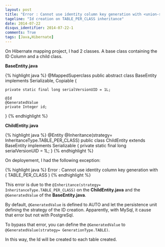 ```yaml
---
layout: post
title: "Error : Cannot use identity column key generation with <union-subclass> ( TABLE_PER_CLASS )"
tageline: "Id creation on TABLE_PER_CLASS inheritance"
date: 2014-07-22
disqus_identifier: 2014-07-22-1
comments: True
tags: [Java,Hibernate]
---
```


On Hibernate mapping project, I had 2 classes. A base class containing the ID Column and a child class.

**BaseEntity.java**

{% highlight java %}
@MappedSuperclass
public abstract class BaseEntity<T extends BaseEntity> implements Serializable, Copiable<T> {

    private static final long serialVersionUID = 1L;

    @Id
    @GeneratedValue
    private Integer id;
}
{% endhighlight %}

**ChildEntity.java**

{% highlight java %}
@Entity
@Inheritance(strategy= InheritanceType.TABLE_PER_CLASS)
public class ChildEntity<T extends ChildEntity> extends BaseEntity<T> implements Serializable {
    private static final long serialVersionUID = 1L;
}
{% endhighlight %}

On deployement, I had the following exception:

{% highlight java %}
Error : Cannot use identity column key generation with <union-subclass> ( TABLE_PER_CLASS )
{% endhighlight %}

This error is due to the `@Inheritance(strategy= InheritanceType.TABLE_PER_CLASS)` on the **ChildEntity.java** and the `@GeneratedValue` of the **BaseEntity.java**.

By default, `@GeneratedValue` is defined to AUTO and let the persistence unit defining the strategy of the ID creation. Apparently, with MySql, it cause that error but not with PostgreSql.

To bypass that error, you can define the `@GeneratedValue` to `@GeneratedValue(strategy= GenerationType.TABLE)`.

In this way, the Id will be created to each table created.
